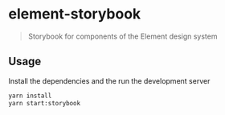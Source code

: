 # element-storybook

> Storybook for components of the Element design system

## Usage

Install the dependencies and the run the development server

```sh
yarn install
yarn start:storybook
```
